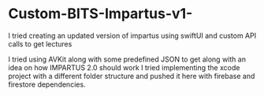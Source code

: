 # Custom-BITS-Impartus-v1-
I tried creating an updated version of impartus using swiftUI and custom API calls to get lectures

I tried using AVKit along with some predefined JSON to get along with an idea on how IMPARTUS 2.0 should work
I tried implementing the xcode project with a different folder structure and pushed it here with firebase and firestore dependencies. 
